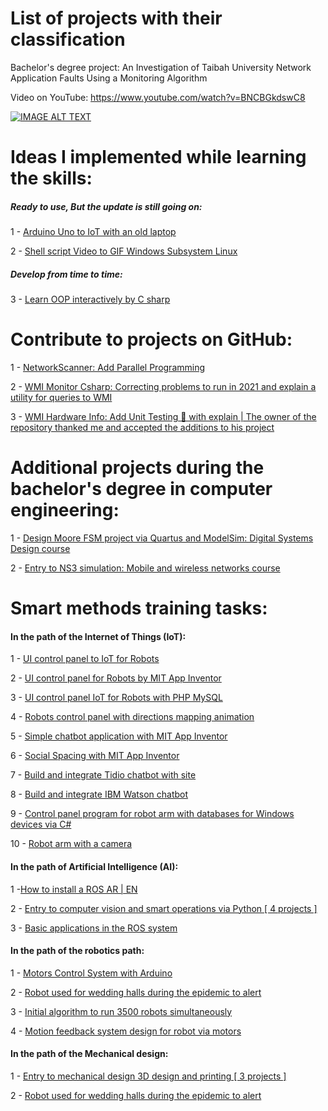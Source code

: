 # List of projects with their classification
Bachelor's degree project:
An Investigation of Taibah University Network Application Faults Using a Monitoring Algorithm

Video on YouTube: https://www.youtube.com/watch?v=BNCBGkdswC8

[![IMAGE ALT TEXT](https://i.ytimg.com/vi/BNCBGkdswC8/hqdefault.jpg?sqp=-oaymwEcCPYBEIoBSFXyq4qpAw4IARUAAIhCGAFwAcABBg==&rs=AOn4CLBgJcnAN6Ef9l1EGzzC-XgveMcNpQ)](https://www.youtube.com/watch?v=BNCBGkdswC8 "An Investigation of Taibah University Network Application Faults Using a Monitoring Algorithm")

# Ideas I implemented while learning the skills:
##### Ready to use, But the update is still going on:
1 - [Arduino Uno to IoT with an old laptop](https://github.com/MohammadYAmmar/Arduino-Uno-to-IoT-with-old-laptop)

2 - [Shell script Video to GIF Windows Subsystem Linux](https://github.com/MohammadYAmmar/Shell-script-Video-to-GIF-Windows-Subsystem-Linux)

##### Develop from time to time:

3 - [Learn OOP interactively by C sharp](https://github.com/MohammadYAmmar/Learn-OOP-interactively-by-C-sharp)


# Contribute to projects on GitHub:
1 - [NetworkScanner: Add Parallel Programming](https://github.com/MohammadYAmmar/NetworkScanner)

2 - [WMI Monitor Csharp: Correcting problems to run in 2021 and explain a utility for queries to WMI](https://github.com/MohammadYAmmar/WMI_Monitor_Csharp)

3 - [WMI Hardware Info: Add Unit Testing 🧪 with explain | The owner of the repository thanked me and accepted the additions to his project](https://github.com/MohammadYAmmar/WMIHardwareInfo-with-Unit-Testing)

# Additional projects during the bachelor's degree in computer engineering:
1 - [Design Moore FSM project via Quartus and ModelSim: Digital Systems Design course](https://github.com/MohammadYAmmar/Design-Moore-FSM-project-via-Quartus-and-ModelSim)

2 - [Entry to NS3 simulation: Mobile and wireless networks course](https://github.com/MohammadYAmmar/Entry-to-NS3-simulation) 

# Smart methods training tasks:
#### In the path of the Internet of Things (IoT):
1 - [UI control panel to IoT for Robots](https://github.com/MohammadYAmmar/UI-control-panel-to-IoT-for-Robots)

2 - [UI control panel for Robots by MIT App Inventor](https://github.com/MohammadYAmmar/UI-control-panel-for-Robots-by-MIT-App-Inventor)

3 - [UI control panel IoT for Robots with PHP MySQL](https://github.com/MohammadYAmmar/UI-control-panel-IoT-for-Robots-with-PHP-MySQL)

4 - [Robots control panel with directions mapping animation](https://github.com/MohammadYAmmar/Robots-control-panel-with-directions-mapping-animation)

5 - [Simple chatbot application with MIT App Inventor](https://github.com/MohammadYAmmar/simple-chatbot-application-with-MIT-App-Inventor)

6 - [Social Spacing with MIT App Inventor](https://github.com/MohammadYAmmar/Social-Spacing-with-MIT-App-Inventor)

7 - [Build and integrate Tidio chatbot with site](https://github.com/MohammadYAmmar/Build-and-integrate-Tidio-chat-bot-with-site)

8 - [Build and integrate IBM Watson chatbot](https://github.com/MohammadYAmmar/Build-and-integrate-IBM-Watson-chatbot)

9 - [Control panel program for robot arm with databases for Windows devices via C#](https://github.com/MohammadYAmmar/A-control-panel-program-for-robot-arm-with-databases-for-Windows-devices-via-c-sharp)

10 - [Robot arm with a camera](https://github.com/MohammadYAmmar/Robot-arm-with-a-camera)


#### In the path of Artificial Intelligence (AI):

1 -[How to install a ROS AR | EN](https://github.com/MohammadYAmmar/How-to-install-a-ROS-AR-EN)

2 - [Entry to computer vision and smart operations via Python [ 4 projects ]](https://github.com/MohammadYAmmar/entry-to-computer-vision-and-smart-operations-via-Python)

3 - [Basic applications in the ROS system](https://github.com/MohammadYAmmar/Basic-applications-in-the-ROS-system)


#### In the path of the robotics path:

  1 - [Motors Control System with Arduino](https://github.com/MohammadYAmmar/Motors-Control-System)

  2 - [Robot used for wedding halls during the epidemic to alert](https://github.com/MohammadYAmmar/Robot-used-for-wedding-halls-during-the-epidemic-to-alert)

  3 - [Initial algorithm to run 3500 robots simultaneously](https://github.com/MohammadYAmmar/Initial-algorithm-to-run-3500-robots-simultaneously)

  4 - [Motion feedback system design for robot via motors](https://github.com/MohammadYAmmar/Motion-feedback-system-design-for-robot-via-motors)


#### In the path of the Mechanical design:

  1 - [Entry to mechanical design 3D design and printing [ 3 projects ]](https://github.com/MohammadYAmmar/entry-to-mechanical-design-3D-design-and-printing)

  2 - [Robot used for wedding halls during the epidemic to alert](https://github.com/MohammadYAmmar/Robot-used-for-wedding-halls-during-the-epidemic-to-alert)
